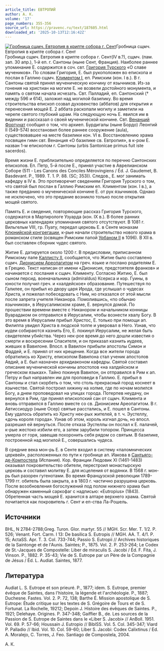 ```yaml
---
article_title: ЕВТРОПИЙ
author: А. К.
volume: '17'
page_numbers: 355-356
source_url: https://pravenc.ru/text/187605.html
downloaded_at: '2025-10-13T12:16:42Z'
---
```


[![Гробница сщмч. Евтропия в крипте собора г. Сент](https://pravenc.ru/data/516/492/1234/i200.jpg "Кликните для увеличения картинки")](https://pravenc.ru/data/516/492/1234/i400.jpg)Гробница сщмч. Евтропия в крипте собора г. Сент  
Гробница сщмч. Евтропия в крипте собора г. Сент(IV в.?), сщмч. (пам. зап. 30 апр.), 1-й еп. г. Сантоны (ныне Сент, Франция). Наиболее раннее упоминание Е. содержится в соч. свт. [Григория Турского](<https://pravenc.ru/text/Григорий Турский.html>) «О славе мучеников». По словам Григория, Е. был рукоположен во епископа и послан в Галлию сщмч. [Климентом I](<https://pravenc.ru/text/Климентом I.html>), еп. Римским (кон. I в.). В г. Сантоны святой принял мученическую кончину от язычников. Из-за гонения на христиан на могиле Е. не возвели достойного монумента, и память о святом начала исчезать. Свт. Палладий, еп. Сантонский († между 596 и 614), заложил над могилой базилику. Во время строительства епископ созвал духовенство (аббатов) для открытия и перенесения мощей Е. 2 аббата раскопали могилу и заметили на черепе святого глубокий шрам. На следующую ночь Е. явился им в видении и рассказал о своей мученической кончине. Свт. [Венанций Фортунат](<https://pravenc.ru/text/Венанций Фортунат.html>) сообщил о том, что архиеп. Бурдигалы (ныне Бордо) Леонтий II (549-574) восстановил более раннее сооружение (aula), существовавшее на месте базилики кон. VI в. Восстановлению храма посвящен гимн свт. Венанция «О базилике св. Евтропия», в к-ром Е. назван 1-м епископом г. Сантоны (urbis Santonicae primus fuit iste sacerdos).

Время жизни Е. приблизительно определяется по перечню Сантонских епископов. Еп. Петр, 5-й после Е., принял участие в Аврелианском Соборе (511 - Les Canons des Conciles Mérovingiens / Éd. J. Gaudemet, B. Basdevant. P., 1989. T. 1. P. 88. (SC; 353)). Следов., Е. мог занимать кафедру в IV в. Это противоречит сведениям Григория Турского о том, что святой был послан в Галлию Римским еп. Климентом (кон. I в.), а также преданию о мученической кончине Е. от рук язычников. Однако не исключено, что это предание возникло только после открытия мощей святого.

Память Е. и сведения, повторяющие рассказ Григория Турского, содержатся в Мартирологе Узуарда (кон. IX в.). В более ранних церковных календарях упоминания святого отсутствуют. В 1081 г. Вильгельм VIII, гр. Пуату, передал церковь Е. в Сенте монахам [Клюнийской конгрегации](<https://pravenc.ru/text/Клюнийская конгрегация.html>), к-рые начали строительство нового храма в романском стиле (освящен Римским папой [Урбаном II](<https://pravenc.ru/text/Урбан II.html>) в 1096). В XII в. был составлен сборник чудес святого.

Житие Е. датируется около 1200 г. В предисловии, приписанном Римскому папе [Каллисту II](<https://pravenc.ru/text/Каллист II.html>), сообщается, что Житие было составлено сщмч. [Дионисием Ареопагитом](<https://pravenc.ru/text/Дионисий Ареопагит.html>) на греч. языке и послано родителям Е. в Грецию. Текст написан от имени «Дионисия, предстоятеля франков» и начинается с послания к сщмч. Клименту. Согласно Житию, Е. был сыном персид. военачальника (admiraldus) Ксеркса и кор. Гуины, в юности получил греч. и «халдейское» образование. Путешествуя по Галилее, он прибыл ко двору царя Ирода, где услышал о чудесах Христа, и пожелал побеседовать с Ним, но отказался от этой мысли после запрета учителя Никанора. Помолившись, «по обычаю язычников», в Иерусалимском храме, Е. вернулся домой. По прошествии времени вместе с Никанором и начальником конницы Вуарадаком он отправился в Иерусалим, чтобы вознести хвалу Богу. В это время в Иерусалим прибыл Христос, Е. только при помощи ап. Филиппа увидел Христа в людской толпе и уверовал в Него. Узнав, что иудеи собираются казнить Его, Е. покинул Иерусалим, не желая быть свидетелем убийства. Через нек-рое время до него дошли известия о смерти и воскресении Спасителя, и он приказал казнить иудеев, живших в Вавилоне. Впосл. в Вавилон прибыли апостолы Симон и Фаддей, и Е. принял от них крещение. Когда все жители города обратились ко Христу, епископом Вавилона стал ученик апостолов Авдий, а Е. был назначен архидиаконом кафедры. Святой составил описание мученической кончины апостолов «на халдейском и греческом языках». Тайно покинув Вавилон, он отправился в Рим к ап. Петру и был направлен им для проповеди в Галлию. Е. прибыл в Сантоны и стал скорбеть о том, что столь прекрасный город коснеет в язычестве. Святой построил хижину на холме, где по ночам молился Богу, а днем проповедовал на улицах города. Потерпев неудачу, он вернулся в Рим, где принял епископский сан от сщмч. Климента и вновь отправился в Галлию вместе со св. Дионисием Ареопагитом. В г. Автиссиодур (ныне Осер) святые расстались, и Е. пошел в Сантоны. Ему удалось обратить ко Христу нек-рых жителей, в т. ч. Эустеллу, «дочь короля города». Узнав об этом, король изгнал дочь, но впосл. разрешил ей вернуться. После отказа Эустеллы он послал к Е. палачей, к-рые жестоко избили его, а затем зарубили топором. Принцесса умерла от горя, завещав похоронить себя рядом со святым. В базилике, построенной над могилой Е., совершались чудеса.

В средние века мон-рь Е. в Сенте входил в систему «паломнических церквей», расположенных по пути к гробнице ап. Иакова в [Сантьяго-де-Компостела](https://pravenc.ru/text/Сантьяго-де-Компостела.html) (Испания). Кор. Франции Людовик XI (1461-1483) оказывал покровительство обители, перестроил монастырскую церковь и составил молитву Е. для исцеления от водянки. В 1568 г. мон-рь был разорен гугенотами. Во время Французской революции 1789-1799 гг. обитель была закрыта, а в 1803 г. частично разрушена церковь. После возобновления богослужений под полом нижнего храма был обнаружен каменный саркофаг с надписью: «Eutropius» (1843). Обретенная часть мощей Е. хранится в алтаре верхнего храма. Святой почитается как покровитель г. Сент и еп-ства Ла-Рошель.

## Источники

BHL, N 2784-2788;Greg. Turon. Glor. martyr. 55 // MGH. Scr. Mer. T. 1/2. P. 526; Venant. Fort. Carm. I 13: De basilica S. Eutropis // MGH. AA. T. 4/1. P. 15; ActaSS. Apr. T. 3. Col. 733-744; Passio S. Eutropii // Archives historiques de la Saintonge et de l'Aunis. Saintes; P., 1875. Vol. 2. P. 253-264; Le Codex de St.-Jacques de Compostelle: Liber de miraculis S. Jacobi / Éd. F. Fita, J. Vinson. P., 1882. P. 35-43; Vie de S. Eutrope par un Père de la Compagnie de Jésus / Éd. L. Audiat. Saintes, 1877.

## Литература

Audiat L. S. Eutrope et son prieuré. P., 1877; idem. S. Eutrope, premier évêque de Saintes, dans l'histoire, la légende et l'archéologie. P., 1887; Duchesne. Fastes. Vol. 2. P. 72, 138; Barthe É. Mission apostolique de S. Eutrope: Étude critique sur les textes de S. Grégoire de Tours et de S. Fortunat. La Rochelle, 19212; Depoin J. Histoire des évêques de Saintes. P., 1921; Delehaye. Origines. P. 347-348; Gaiffier B., de. Les sources de la Passion de S. Eutrope de Saintes dans le «Liber S. Jacobi» // AnBoll. 1951. Vol. 69. P. 57-66; Houssain J. Eutropio // BiblSS. Vol. 5. Col. 345-347; Viard P. Palladio // Ibid. Vol. 10. Col. 59-60; Liber S. Jacobi: Codex Calixtinus / Ed. A. Moralejo, C. Torres, J. Feo. Santiago de Compostela, 2004.

А. К.
